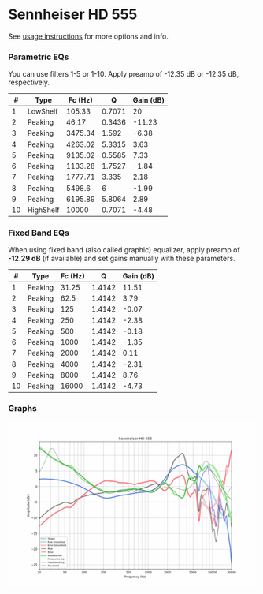 # Sennheiser HD 555
See [usage instructions](https://github.com/jaakkopasanen/AutoEq#usage) for more options and info.

### Parametric EQs
You can use filters 1-5 or 1-10. Apply preamp of -12.35 dB or -12.35 dB, respectively.

|   # | Type      |   Fc (Hz) |      Q |   Gain (dB) |
|-----|-----------|-----------|--------|-------------|
|   1 | LowShelf  |    105.33 | 0.7071 |       20    |
|   2 | Peaking   |     46.17 | 0.3436 |      -11.23 |
|   3 | Peaking   |   3475.34 | 1.592  |       -6.38 |
|   4 | Peaking   |   4263.02 | 5.3315 |        3.63 |
|   5 | Peaking   |   9135.02 | 0.5585 |        7.33 |
|   6 | Peaking   |   1133.28 | 1.7527 |       -1.84 |
|   7 | Peaking   |   1777.71 | 3.335  |        2.18 |
|   8 | Peaking   |   5498.6  | 6      |       -1.99 |
|   9 | Peaking   |   6195.89 | 5.8064 |        2.89 |
|  10 | HighShelf |  10000    | 0.7071 |       -4.48 |

### Fixed Band EQs
When using fixed band (also called graphic) equalizer, apply preamp of **-12.29 dB** (if available) and set gains manually with these parameters.

|   # | Type    |   Fc (Hz) |      Q |   Gain (dB) |
|-----|---------|-----------|--------|-------------|
|   1 | Peaking |     31.25 | 1.4142 |       11.51 |
|   2 | Peaking |     62.5  | 1.4142 |        3.79 |
|   3 | Peaking |    125    | 1.4142 |       -0.07 |
|   4 | Peaking |    250    | 1.4142 |       -2.38 |
|   5 | Peaking |    500    | 1.4142 |       -0.18 |
|   6 | Peaking |   1000    | 1.4142 |       -1.35 |
|   7 | Peaking |   2000    | 1.4142 |        0.11 |
|   8 | Peaking |   4000    | 1.4142 |       -2.31 |
|   9 | Peaking |   8000    | 1.4142 |        8.76 |
|  10 | Peaking |  16000    | 1.4142 |       -4.73 |

### Graphs
![](./Sennheiser%20HD%20555.png)
